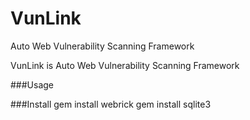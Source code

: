 # VunLink
Auto Web Vulnerability Scanning Framework

VunLink is Auto Web Vulnerability Scanning Framework

###Usage


###Install 
gem install webrick
gem install sqlite3

